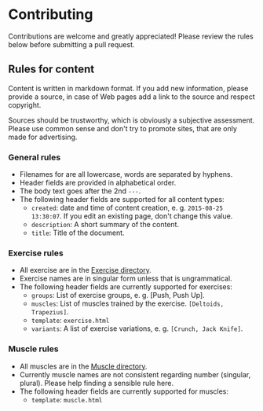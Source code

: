 # Contributing

Contributions are welcome and greatly appreciated! Please review the rules below before submitting a pull request.

## Rules for content

Content is written in markdown format. If you add new information, please provide a source, in case of Web pages add a link to the source and respect copyright.

Sources should be trustworthy, which is obviously a subjective assessment. Please use common sense and don't try to promote sites, that are only made for advertising.

### General rules

* Filenames for are all lowercase, words are separated by hyphens.
* Header fields are provided in alphabetical order.
* The body text goes after the 2nd `---`.
* The following header fields are supported for all content types:
    * `created`: date and time of content creation, e. g. `2015-08-25 13:30:07`. If you edit an existing page, don't change this value.
    * `description`: A short summary of the content.
    * `title`: Title of the document.

### Exercise rules

* All exercise are in the [Exercise directory](https://github.com/calisthenics/site/tree/master/content/exercise).
* Exercise names are in singular form unless that is ungrammatical.
* The following header fields are currently supported for exercises:
    * `groups`: List of exercise groups, e. g. [Push, Push Up].
    * `muscles`: List of muscles trained by the exercise. `[Deltoids, Trapezius]`.
    * `template`: `exercise.html`
    * `variants`: A list of exercise variations, e. g. `[Crunch, Jack Knife]`.

### Muscle rules

* All muscles are in the [Muscle directory](https://github.com/calisthenics/site/tree/master/content/muscle).
* Currently muscle names are not consistent regarding number (singular, plural). Please help finding a sensible rule here.
* The following header fields are currently supported for muscles:
    * `template`: `muscle.html`